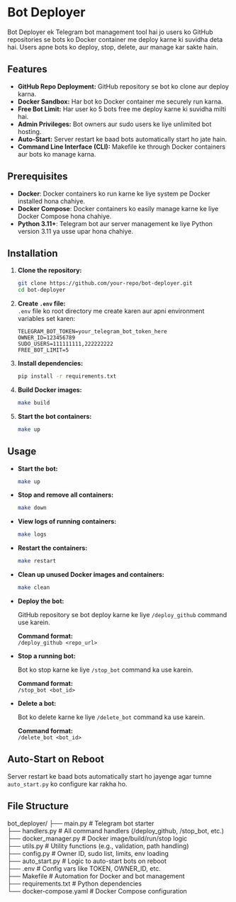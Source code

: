 # Bot Deployer

Bot Deployer ek Telegram bot management tool hai jo users ko GitHub repositories se bots ko Docker container me deploy karne ki suvidha deta hai. Users apne bots ko deploy, stop, delete, aur manage kar sakte hain.

## Features

- **GitHub Repo Deployment:** GitHub repository se bot ko clone aur deploy karna.
- **Docker Sandbox:** Har bot ko Docker container me securely run karna.
- **Free Bot Limit:** Har user ko 5 bots free me deploy karne ki suvidha milti hai.
- **Admin Privileges:** Bot owners aur sudo users ke liye unlimited bot hosting.
- **Auto-Start:** Server restart ke baad bots automatically start ho jate hain.
- **Command Line Interface (CLI):** Makefile ke through Docker containers aur bots ko manage karna.

## Prerequisites

- **Docker**: Docker containers ko run karne ke liye system pe Docker installed hona chahiye.
- **Docker Compose**: Docker containers ko easily manage karne ke liye Docker Compose hona chahiye.
- **Python 3.11+**: Telegram bot aur server management ke liye Python version 3.11 ya usse upar hona chahiye.

## Installation

1. **Clone the repository:**

    ```bash
    git clone https://github.com/your-repo/bot-deployer.git
    cd bot-deployer
    ```

2. **Create `.env` file:**  
   `.env` file ko root directory me create karen aur apni environment variables set karen:

    ```env
    TELEGRAM_BOT_TOKEN=your_telegram_bot_token_here
    OWNER_ID=123456789
    SUDO_USERS=111111111,222222222
    FREE_BOT_LIMIT=5
    ```

3. **Install dependencies:**

    ```bash
    pip install -r requirements.txt
    ```

4. **Build Docker images:**

    ```bash
    make build
    ```

5. **Start the bot containers:**

    ```bash
    make up
    ```

## Usage

- **Start the bot:**

    ```bash
    make up
    ```

- **Stop and remove all containers:**

    ```bash
    make down
    ```

- **View logs of running containers:**

    ```bash
    make logs
    ```

- **Restart the containers:**

    ```bash
    make restart
    ```

- **Clean up unused Docker images and containers:**

    ```bash
    make clean
    ```

- **Deploy the bot:**

    GitHub repository se bot deploy karne ke liye `/deploy_github` command use karein.

    **Command format:**  
    `/deploy_github <repo_url>`

- **Stop a running bot:**

    Bot ko stop karne ke liye `/stop_bot` command ka use karein.

    **Command format:**  
    `/stop_bot <bot_id>`

- **Delete a bot:**

    Bot ko delete karne ke liye `/delete_bot` command ka use karein.

    **Command format:**  
    `/delete_bot <bot_id>`

## Auto-Start on Reboot

Server restart ke baad bots automatically start ho jayenge agar tumne `auto_start.py` ko configure kar rakha ho.

## File Structure

bot_deployer/
├── main.py                # Telegram bot starter <br>
├── handlers.py            # All command handlers (/deploy_github, /stop_bot, etc.) <br>
├── docker_manager.py      # Docker image/build/run/stop logic <br>
├── utils.py               # Utility functions (e.g., validation, path handling) <br>
├── config.py              # Owner ID, sudo list, limits, env loading<br>
├── auto_start.py          # Logic to auto-start bots on reboot<br>
├── .env                   # Config vars like TOKEN, OWNER_ID, etc.<br>
├── Makefile               # Automation for Docker and bot management<br>
├── requirements.txt       # Python dependencies<br>
└── docker-compose.yaml     # Docker Compose configuration

